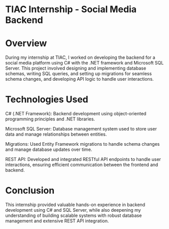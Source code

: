 # TIAC Internship - Social Media Backend
# Overview
During my internship at TIAC, I worked on developing the backend for a social media platform using C# with the .NET framework and Microsoft SQL Server. This project involved designing and implementing database schemas, writing SQL queries, and setting up migrations for seamless schema changes, and developing API logic to handle user interactions.

# Technologies Used
C# (.NET Framework): Backend development using object-oriented programming principles and .NET libraries.

Microsoft SQL Server: Database management system used to store user data and manage relationships between entities.

Migrations: Used Entity Framework migrations to handle schema changes and manage database updates over time.

REST API: Developed and integrated RESTful API endpoints to handle user interactions, ensuring efficient communication between the frontend and backend.

# Conclusion
This internship provided valuable hands-on experience in backend development using C# and SQL Server, while also deepening my understanding of building scalable systems with robust database management and extensive REST API integration.
